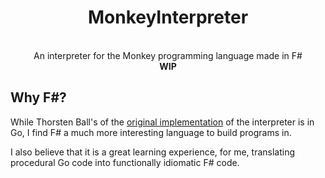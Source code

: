<div align="center">
    <p align="center">
        <h1 align="center">MonkeyInterpreter</h1>
        <img src="https://cloud.githubusercontent.com/assets/1013641/22617482/9c60c27c-eb09-11e6-9dfa-b04c7fe498ea.png" alt="">
		<br>
		<br>
        An interpreter for the Monkey programming language made in F#
        <br>
        <b>WIP</b>
        <br>
    </p>
</div>

## Why F#?
While Thorsten Ball's  of the  [original implementation](https://interpreterbook.com/) of the interpreter is in Go, I find F# a much more interesting language to build programs in. 

I also believe that it is a great learning experience, for me, translating procedural Go code into functionally idiomatic F# code.  
